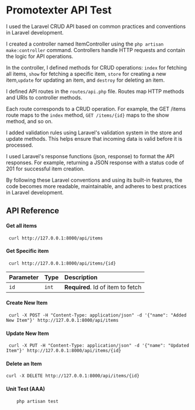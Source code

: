 
# Promotexter API Test

I used the Laravel CRUD API based on common practices and conventions in Laravel development. 

I created a controller named ItemController using the `php artisan make:controller` command. Controllers handle HTTP requests and contain the logic for API operations.

In the controller, I defined methods for CRUD operations: `index` for fetching all items, `show` for fetching a specific item, `store` for creating a new item,`update` for updating an item, and `destroy` for deleting an item.

I defined API routes in the `routes/api.php` file. Routes map HTTP methods and URIs to controller methods.

Each route corresponds to a CRUD operation. For example, the GET /items route maps to the `index` method, `GET /items/{id}` maps to the show method, and so on.

I added validation rules using Laravel's validation system in the store and update methods. This helps ensure that incoming data is valid before it is processed.

I used Laravel's response functions (json, response) to format the API responses. For example, returning a JSON response with a status code of 201 for successful item creation.

By following these Laravel conventions and using its built-in features, the code becomes more readable, maintainable, and adheres to best practices in Laravel development.
## API Reference

#### Get all items

```http
 curl http://127.0.0.1:8000/api/items

```

#### Get Specific item

```http
 curl http://127.0.0.1:8000/api/items/{id}

```

| Parameter | Type     | Description                       |
| :-------- | :------- | :-------------------------------- |
| `id`      | `int` | **Required**. Id of item to fetch |

#### Create New Item

```http
 curl -X POST -H "Content-Type: application/json" -d '{"name": "Added New Item"}' http://127.0.0.1:8000/api/items

```

#### Update New Item

```http
 curl -X PUT -H "Content-Type: application/json" -d '{"name": "Updated Item"}' http://127.0.0.1:8000/api/items/{id}

```

#### Delete an Item

```http
curl -X DELETE http://127.0.0.1:8000/api/items/{id}

```

#### Unit Test (AAA)

``` 
    php artisan test
```
